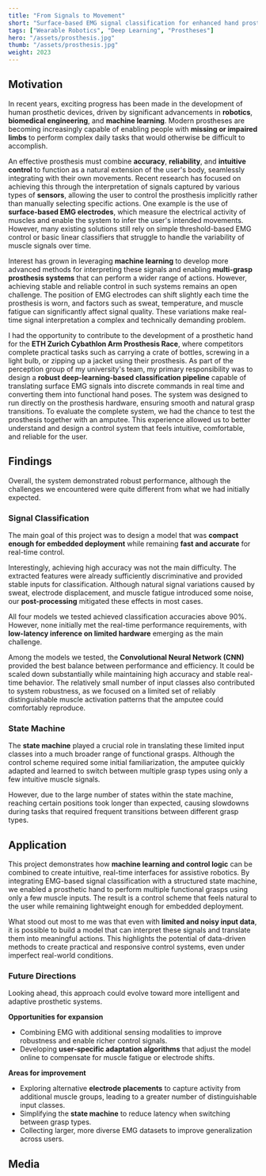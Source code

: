 ```yaml
---
title: "From Signals to Movement"
short: "Surface-based EMG signal classification for enhanced hand prosthesis control."
tags: ["Wearable Robotics", "Deep Learning", "Prostheses"]
hero: "/assets/prosthesis.jpg"
thumb: "/assets/prosthesis.jpg"
weight: 2023
---
```


## Motivation
In recent years, exciting progress has been made in the development of human prosthetic devices, driven by significant advancements in **robotics**, **biomedical engineering**, and **machine learning**. Modern prostheses are becoming increasingly capable of enabling people with **missing or impaired limbs** to perform complex daily tasks that would otherwise be difficult to accomplish.

An effective prosthesis must combine **accuracy**, **reliability**, and **intuitive control** to function as a natural extension of the user's body, seamlessly integrating with their own movements. Recent research has focused on achieving this through the interpretation of signals captured by various types of **sensors**, allowing the user to control the prosthesis implicitly rather than manually selecting specific actions. One example is the use of **surface-based EMG electrodes**, which measure the electrical activity of muscles and enable the system to infer the user's intended movements. However, many existing solutions still rely on simple threshold-based EMG control or basic linear classifiers that struggle to handle the variability of muscle signals over time.

Interest has grown in leveraging **machine learning** to develop more advanced methods for interpreting these signals and enabling **multi-grasp prosthesis systems** that can perform a wider range of actions. However, achieving stable and reliable control in such systems remains an open challenge. The position of EMG electrodes can shift slightly each time the prosthesis is worn, and factors such as sweat, temperature, and muscle fatigue can significantly affect signal quality. These variations make real-time signal interpretation a complex and technically demanding problem.

I had the opportunity to contribute to the development of a prosthetic hand for the **ETH Zurich Cybathlon Arm Prosthesis Race**, where competitors complete practical tasks such as carrying a crate of bottles, screwing in a light bulb, or zipping up a jacket using their prosthesis. As part of the perception group of my university's team, my primary responsibility was to design a **robust deep-learning-based classification pipeline** capable of translating surface EMG signals into discrete commands in real time and converting them into functional hand poses. The system was designed to run directly on the prosthesis hardware, ensuring smooth and natural grasp transitions. To evaluate the complete system, we had the chance to test the prosthesis together with an amputee. This experience allowed us to better understand and design a control system that feels intuitive, comfortable, and reliable for the user.

<!--
## Approach
To achieve reliable control, we designed a complete EMG signal processing and classification pipeline that combines **signal preprocessing**, **feature extraction**, **neural network-based classification**, and **post-processing**. In addition, we implemented a **state machine** to translate the classified signals into corresponding grasp types. The entire system was developed in **MATLAB** and **Simulink**, enabling both algorithm design and real-time testing on the prosthesis hardware.

### Signal Classification

#### 1. Raw Data Collection
Surface EMG signals are recorded from **four Ottobock MyoBock electrodes** placed on the user's residual limb. Each channel captures the electrical activity of a different muscle group responsible for hand and wrist motions, transmitting signals from the arm to the hand.

#### 2. Preprocessing
The signals are sampled at high frequency and segmented into overlapping time windows of **800 ms** with a **400 ms overlap**, providing both temporal continuity and responsiveness during real-time operation.

#### 3. Feature Extraction
Each window is transformed into a compact feature vector describing the temporal and dynamic characteristics of the EMG signal. Extracted features included:

- Temporal moment
- Slope sign change
- Zero crossings
- Root mean square (RMS)
- Waveform length
- Maximum fractal length
- Average amplitude change
- Enhanced mean absolute value

These features are widely used in EMG signal analysis and effectively capture both time-domain and nonlinear properties of muscle activity.

#### 4. Dimensionality Reduction
To reduce computational load and improve generalization, we apply **Linear Discriminant Analysis (LDA)** to project the feature space to a lower-dimensional representation before classification.

#### 5. Classification Models
We implemented and compared several classification approaches to evaluate performance, robustness, and real-time suitability:

- **k-Nearest Neighbors (kNN):** Simple and easy to implement but computationally expensive during inference, making it less suitable for real-time embedded deployment.

- **Logistic Regression (LRC):** Fast and interpretable, but its linear decision boundaries limit performance on complex, nonlinear EMG data.

- **Feedforward Neural Network (FFNN):** Provides nonlinear decision-making capability but requires careful tuning to avoid overfitting and must remain lightweight to meet real-time constraints.

- **Convolutional Neural Network (CNN):** Capable of automatically extracting hierarchical spatial–temporal features from EMG signals, improving generalization and robustness against signal variability.

The final model we used is a **CNN** with **leaky ReLU** activations. The network was trained using **mini-batch gradient descent** and the **Adam optimizer**, with **batch normalization** to improve convergence and stability.

#### 6. Post-Processing
To ensure smooth and stable predictions during real-time control, we implemented a **probability-based refinement** of the classifier output:

- If the first three labels agreed, the pose was assigned.
- If the second and third labels agreed and their combined probability exceeded 75%, the pose was assigned.
- If the third label's probability exceeded 90%, the pose was assigned.
- If the first two labels agreed and their combined probability exceeded 80%, the pose was assigned.
- In all other cases, the pose defaulted to rest.

### State Machine
The challenge here is taht the user cannot do a lot of different msucle activations.
To convert the classified EMG signals into meaningful and practical control, we implemented a **state machine** that maps the user's muscle activity to specific grasp types. The state machine provides an intuitive interface between the **signal classification pipeline** and the **prosthesis control logic**, ensuring smooth and predictable transitions between actions.

The system recognizes three main EMG states — **Rest**, **Open**, and **Close** — which serve as the user's primary control inputs. Depending on the current state and the duration or sequence of these inputs, the prosthesis transitions through a hierarchy of grasping modes. This structure enables the user to access multiple grasp types without needing explicit manual selection, making control more fluid and natural.

#### Grasp Transitions
- From **Rest**, the user can trigger **Open** or **Close** depending on muscle activation patterns.  
- Short or long activations allow movement between **Grasp Open**, **Grasp Rest**, and **Grasp Close** states, controlling the opening and closing of the hand.  
- When fully open, the system enters the **Fully Open** state, which allows selection of specific grasp types such as **Palmar Pinch**, **Power Grasp**, **Precision Sphere**, or **Lateral Pinch**.  
- Separate states handle **wrist rotation**, allowing transitions between **Pronation**, **Wrist Rest**, and **Supination** for more complete manipulation tasks.

#### Control Logic
The design prioritizes **consistency and ease of use**:
- Short activations lead to small, precise movements.  
- Long activations trigger full hand or wrist transitions.  
- All transitions are designed to be **non-blocking**, allowing quick return to the resting position at any point.

By combining this structured control logic with the EMG classifier, the state machine enables **multi-grasp, multi-motion control** using only three intuitive muscle commands. This approach strikes a balance between simplicity for the user and flexibility in functionality, supporting a wide range of everyday tasks such as grasping, lifting, rotating, and releasing objects. -->

## Findings
Overall, the system demonstrated robust performance, although the challenges we encountered were quite different from what we had initially expected.

### Signal Classification
The main goal of this project was to design a model that was **compact enough for embedded deployment** while remaining **fast and accurate** for real-time control.

Interestingly, achieving high accuracy was not the main difficulty. The extracted features were already sufficiently discriminative and provided stable inputs for classification. Although natural signal variations caused by sweat, electrode displacement, and muscle fatigue introduced some noise, our **post-processing** mitigated these effects in most cases.

All four models we tested achieved classification accuracies above 90%. However, none initially met the real-time performance requirements, with **low-latency inference on limited hardware** emerging as the main challenge.

Among the models we tested, the **Convolutional Neural Network (CNN)** provided the best balance between performance and efficiency. It could be scaled down substantially while maintaining high accuracy and stable real-time behavior. The relatively small number of input classes also contributed to system robustness, as we focused on a limited set of reliably distinguishable muscle activation patterns that the amputee could comfortably reproduce.

### State Machine
The **state machine** played a crucial role in translating these limited input classes into a much broader range of functional grasps. Although the control scheme required some initial familiarization, the amputee quickly adapted and learned to switch between multiple grasp types using only a few intuitive muscle signals.

However, due to the large number of states within the state machine, reaching certain positions took longer than expected, causing slowdowns during tasks that required frequent transitions between different grasp types.

## Application
This project demonstrates how **machine learning and control logic** can be combined to create intuitive, real-time interfaces for assistive robotics. By integrating EMG-based signal classification with a structured state machine, we enabled a prosthetic hand to perform multiple functional grasps using only a few muscle inputs. The result is a control scheme that feels natural to the user while remaining lightweight enough for embedded deployment.

What stood out most to me was that even with **limited and noisy input data**, it is possible to build a model that can interpret these signals and translate them into meaningful actions. This highlights the potential of data-driven methods to create practical and responsive control systems, even under imperfect real-world conditions.

### Future Directions
Looking ahead, this approach could evolve toward more intelligent and adaptive prosthetic systems.

**Opportunities for expansion**
- Combining EMG with additional sensing modalities to improve robustness and enable richer control signals.
- Developing **user-specific adaptation algorithms** that adjust the model online to compensate for muscle fatigue or electrode shifts.

**Areas for improvement**
- Exploring alternative **electrode placements** to capture activity from additional muscle groups, leading to a greater number of distinguishable input classes.
- Simplifying the **state machine** to reduce latency when switching between grasp types.
- Collecting larger, more diverse EMG datasets to improve generalization across users.

## Media
<div class="grid media-grid">

</div>
